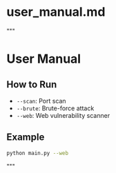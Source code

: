 # user_manual.md
"""
# User Manual

## How to Run
- `--scan`: Port scan
- `--brute`: Brute-force attack
- `--web`: Web vulnerability scanner

## Example
```bash
python main.py --web
```
"""